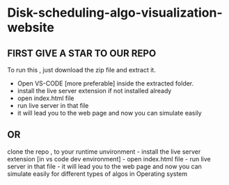# Disk-scheduling-algo-visualization-website


## FIRST GIVE A STAR TO OUR REPO

To run this , just download the zip file and extract it.
  - Open VS-CODE [more preferable] inside the extracted folder.
  - install the live server extension if not installed already
  - open index.html file 
  - run live server in that file 
  - it will lead you to the web page and now you can simulate easily
 
 ## OR
 
 clone the repo , to your runtime unvironment 
    - install the live server extension [in vs code dev environment]
    - open index.html file 
    - run live server in that file 
    - it will lead you to the web page and now you can simulate easily for different types of algos in Operating system
